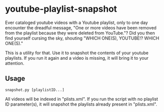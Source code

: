 # youtube-playlist-snapshot
Ever cataloged youtube videos with a Youtube playlist, only to one day encounter the dreadful message, "One or more videos have been removed from the playlist because they were deleted from YouTube."? Did you then find yourself cursing the sky, shouting "WHICH ONE(S), YOUTUBE!? WHICH ONE(S)."

This is a utility for that. Use it to snapshot the contents of your youtube playlists. If you run it again and a video is missing, it will bring it to your attention.

## Usage

    snapshot.py [playlistID...]
All videos will be indexed in "plists.xml". If you run the script with no playlist ID parameter(s), it will snapshot the playlists already present in "plists.xml".
